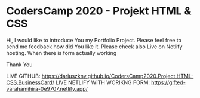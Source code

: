 # CodersCamp 2020 - Projekt HTML & CSS
  Hi, I would like to introduce You my Portfolio Project. Please feel free to send me
   feedback how did You like it. Please check also Live on Netlify hosting.
   When there is form actually working
   
   Thank You
   
  

 LIVE GITHUB: https://dariuszkny.github.io/CodersCamp2020.Project.HTML-CSS.BusinessCard/
 LIVE NETLIFY WITH WORIKNG FORM: https://gifted-varahamihira-0e9707.netlify.app/
